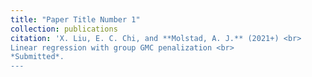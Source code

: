 ```yaml
---
title: "Paper Title Number 1"
collection: publications
citation: 'X. Liu, E. C. Chi, and **Molstad, A. J.** (2021+) <br>
Linear regression with group GMC penalization <br>
*Submitted*. 
---
```


